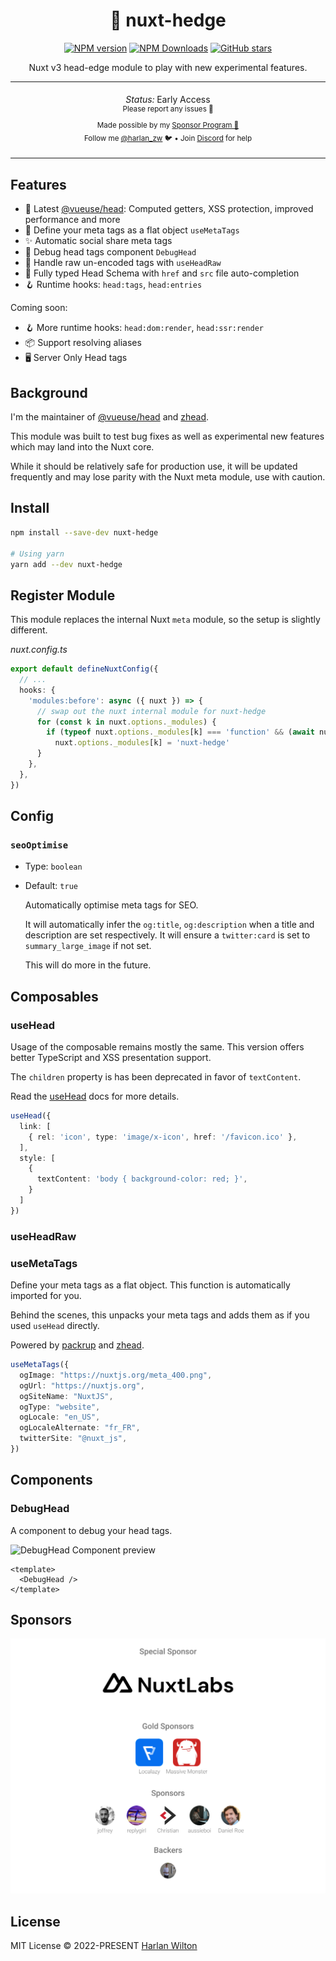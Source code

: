 <h1 align='center'>🌳 nuxt-hedge</h1>

<p align="center">
<a href='https://github.com/harlan-zw/nuxt-hedge/actions/workflows/test.yml'>
</a>
<a href="https://www.npmjs.com/package/nuxt-hedge" target="__blank"><img src="https://img.shields.io/npm/v/nuxt-hedge?style=flat&colorA=002438&colorB=28CF8D" alt="NPM version"></a>
<a href="https://www.npmjs.com/package/nuxt-hedge" target="__blank"><img alt="NPM Downloads" src="https://img.shields.io/npm/dm/nuxt-hedge?flat&colorA=002438&colorB=28CF8D"></a>
<a href="https://github.com/harlan-zw/nuxt-hedge" target="__blank"><img alt="GitHub stars" src="https://img.shields.io/github/stars/harlan-zw/nuxt-hedge?flat&colorA=002438&colorB=28CF8D"></a>
</p>


<p align="center">
Nuxt v3 head-edge module to play with new experimental features.
</p>

<p align="center">
<table>
<tbody>
<td align="center">
<img width="800" height="0" /><br>
<i>Status:</i> Early Access</b> <br>
<sup> Please report any issues 🐛</sup><br>
<sub>Made possible by my <a href="https://github.com/sponsors/harlan-zw">Sponsor Program 💖</a><br> Follow me <a href="https://twitter.com/harlan_zw">@harlan_zw</a> 🐦 • Join <a href="https://discord.gg/275MBUBvgP">Discord</a> for help</sub><br>
<img width="800" height="0" />
</td>
</tbody>
</table>
</p>

## Features

- 💎 Latest [@vueuse/head](https://github.com/vueuse/head): Computed getters, XSS protection, improved performance and more
- 🧙 Define your meta tags as a flat object `useMetaTags`
- ✨ Automatic social share meta tags
- 🤖 Debug head tags component `DebugHead`
- 🍣 Handle raw un-encoded tags with `useHeadRaw`
- 🌳 Fully typed Head Schema with `href` and `src` file auto-completion
- 🪝 Runtime hooks: `head:tags`, `head:entries`

Coming soon:
- 🪝 More runtime hooks: `head:dom:render`, `head:ssr:render`
- 📦 Support resolving aliases
- 🖥️ Server Only Head tags

## Background

I'm the maintainer of [@vueuse/head](https://github.com/vueuse/head) and [zhead](https://github.com/harlan-zw/zhead).

This module was built to test bug fixes as well as experimental new features which may
land into the Nuxt core.

While it should be relatively safe for production use, it will be updated frequently and may lose parity with the Nuxt meta module, use with caution.

## Install

```bash
npm install --save-dev nuxt-hedge

# Using yarn
yarn add --dev nuxt-hedge
```

## Register Module 

This module replaces the internal Nuxt `meta` module, so the setup is slightly different.

_nuxt.config.ts_

```ts
export default defineNuxtConfig({
  // ...
  hooks: {
    'modules:before': async ({ nuxt }) => {
      // swap out the nuxt internal module for nuxt-hedge
      for (const k in nuxt.options._modules) {
        if (typeof nuxt.options._modules[k] === 'function' && (await nuxt.options._modules[k].getMeta()).name === 'meta')
          nuxt.options._modules[k] = 'nuxt-hedge'
      }
    },
  },
})
```


## Config

### `seoOptimise`

- Type: `boolean`
- Default: `true`

  Automatically optimise meta tags for SEO. 
  
  It will automatically infer the `og:title`, `og:description` when a title and description are set respectively. It will
  ensure a `twitter:card` is set to `summary_large_image` if not set.
  
  This will do more in the future.

## Composables

### useHead

Usage of the composable remains mostly the same. This version offers better TypeScript and XSS presentation support.

The `children` property is has been deprecated in favor of `textContent`.

Read the [useHead](https://v3.nuxtjs.org/api/composables/use-head) docs for more details.

```ts
useHead({
  link: [
    { rel: 'icon', type: 'image/x-icon', href: '/favicon.ico' },
  ],
  style: [
    {
      textContent: 'body { background-color: red; }',
    }
  ]
})
```

### useHeadRaw

### useMetaTags

Define your meta tags as a flat object. This function is automatically imported for you.

Behind the scenes, this unpacks your meta tags and adds them as if you used `useHead` directly.

Powered by [packrup](https://github.com/harlan-zw/packrup) and [zhead](https://github.com/harlan-zw/zhead).

```ts
useMetaTags({
  ogImage: "https://nuxtjs.org/meta_400.png",
  ogUrl: "https://nuxtjs.org",
  ogSiteName: "NuxtJS",
  ogType: "website",
  ogLocale: "en_US",
  ogLocaleAlternate: "fr_FR",
  twitterSite: "@nuxt_js",
})
```

## Components

### DebugHead

A component to debug your head tags.

<img src="https://raw.githubusercontent.com/harlan-zw/nuxt-hedge/main/.github/component.png" alt="DebugHead Component preview">

```vue
<template>
  <DebugHead />
</template>
```

## Sponsors

<p align="center">
  <a href="https://raw.githubusercontent.com/harlan-zw/static/main/sponsors.svg">
    <img src='https://raw.githubusercontent.com/harlan-zw/static/main/sponsors.svg'/>
  </a>
</p>


## License

MIT License © 2022-PRESENT [Harlan Wilton](https://github.com/harlan-zw)

